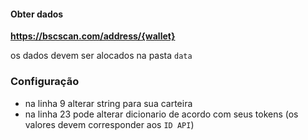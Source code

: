 #### Obter dados

**https://bscscan.com/address/{wallet}**

os dados devem ser alocados na pasta `data`

### Configuração
- na linha 9 alterar string para sua carteira
- na linha 23 pode alterar dicionario de acordo com seus tokens (os valores devem corresponder aos `ID API`)